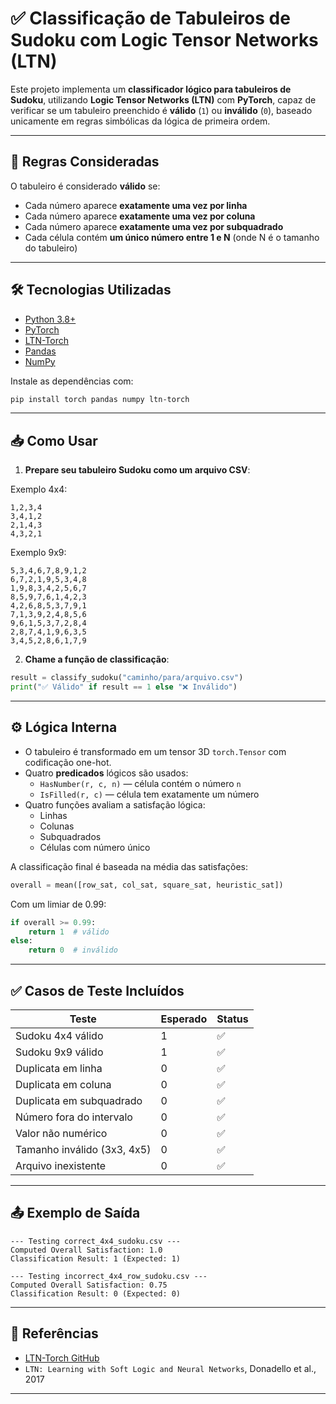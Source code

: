 
# ✅ Classificação de Tabuleiros de Sudoku com Logic Tensor Networks (LTN)

Este projeto implementa um **classificador lógico para tabuleiros de Sudoku**, utilizando **Logic Tensor Networks (LTN)** com **PyTorch**, capaz de verificar se um tabuleiro preenchido é **válido** (`1`) ou **inválido** (`0`), baseado unicamente em regras simbólicas da lógica de primeira ordem.

---

## 🧠 Regras Consideradas

O tabuleiro é considerado **válido** se:

- Cada número aparece **exatamente uma vez por linha**
- Cada número aparece **exatamente uma vez por coluna**
- Cada número aparece **exatamente uma vez por subquadrado**
- Cada célula contém **um único número entre 1 e N** (onde N é o tamanho do tabuleiro)

---

## 🛠️ Tecnologias Utilizadas

- [Python 3.8+](https://www.python.org)
- [PyTorch](https://pytorch.org)
- [LTN-Torch](https://github.com/logictensornetworks/ltn)
- [Pandas](https://pandas.pydata.org/)
- [NumPy](https://numpy.org/)

Instale as dependências com:

```bash
pip install torch pandas numpy ltn-torch
```

---

## 📥 Como Usar

1. **Prepare seu tabuleiro Sudoku como um arquivo CSV**:

Exemplo 4x4:

```csv
1,2,3,4
3,4,1,2
2,1,4,3
4,3,2,1
```

Exemplo 9x9:

```csv
5,3,4,6,7,8,9,1,2
6,7,2,1,9,5,3,4,8
1,9,8,3,4,2,5,6,7
8,5,9,7,6,1,4,2,3
4,2,6,8,5,3,7,9,1
7,1,3,9,2,4,8,5,6
9,6,1,5,3,7,2,8,4
2,8,7,4,1,9,6,3,5
3,4,5,2,8,6,1,7,9
```

2. **Chame a função de classificação**:

```python
result = classify_sudoku("caminho/para/arquivo.csv")
print("✅ Válido" if result == 1 else "❌ Inválido")
```

---

## ⚙️ Lógica Interna

- O tabuleiro é transformado em um tensor 3D `torch.Tensor` com codificação one-hot.
- Quatro **predicados** lógicos são usados:
  - `HasNumber(r, c, n)` — célula contém o número `n`
  - `IsFilled(r, c)` — célula tem exatamente um número
- Quatro funções avaliam a satisfação lógica:
  - Linhas
  - Colunas
  - Subquadrados
  - Células com número único

A classificação final é baseada na média das satisfações:

```python
overall = mean([row_sat, col_sat, square_sat, heuristic_sat])
```

Com um limiar de 0.99:

```python
if overall >= 0.99:
    return 1  # válido
else:
    return 0  # inválido
```

---

## ✅ Casos de Teste Incluídos

| Teste                           | Esperado | Status |
|--------------------------------|----------|--------|
| Sudoku 4x4 válido              | 1        | ✅      |
| Sudoku 9x9 válido              | 1        | ✅      |
| Duplicata em linha             | 0        | ✅      |
| Duplicata em coluna            | 0        | ✅      |
| Duplicata em subquadrado       | 0        | ✅      |
| Número fora do intervalo       | 0        | ✅      |
| Valor não numérico             | 0        | ✅      |
| Tamanho inválido (3x3, 4x5)     | 0        | ✅      |
| Arquivo inexistente            | 0        | ✅      |

---

## 📤 Exemplo de Saída

```
--- Testing correct_4x4_sudoku.csv ---
Computed Overall Satisfaction: 1.0
Classification Result: 1 (Expected: 1)

--- Testing incorrect_4x4_row_sudoku.csv ---
Computed Overall Satisfaction: 0.75
Classification Result: 0 (Expected: 0)
```

---

## 🧩 Referências

- [LTN-Torch GitHub](https://github.com/logictensornetworks/ltn)
- `LTN: Learning with Soft Logic and Neural Networks`, Donadello et al., 2017

---
